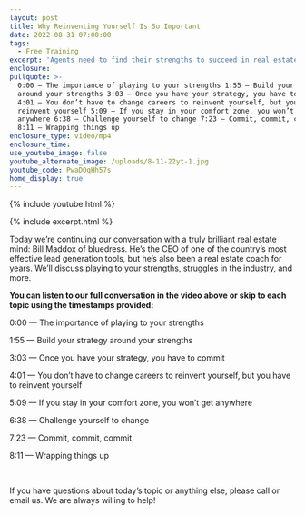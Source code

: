 ```yaml
---
layout: post
title: Why Reinventing Yourself Is So Important
date: 2022-08-31 07:00:00
tags:
  - Free Training
excerpt: 'Agents need to find their strengths to succeed in real estate. '
enclosure:
pullquote: >-
  0:00 — The importance of playing to your strengths 1:55 — Build your strategy
  around your strengths 3:03 — Once you have your strategy, you have to commit
  4:01 — You don’t have to change careers to reinvent yourself, but you have to
  reinvent yourself 5:09 — If you stay in your comfort zone, you won’t get
  anywhere 6:38 — Challenge yourself to change 7:23 — Commit, commit, commit
  8:11 — Wrapping things up
enclosure_type: video/mp4
enclosure_time:
use_youtube_image: false
youtube_alternate_image: /uploads/8-11-22yt-1.jpg
youtube_code: PwaDOqHh57s
home_display: true
---
```

{% include youtube.html %}

{% include excerpt.html %}

Today we’re continuing our conversation with a truly brilliant real estate mind: Bill Maddox of bluedress. He’s the CEO of one of the country’s most effective lead generation tools, but he’s also been a real estate coach for years. We’ll discuss playing to your strengths, struggles in the industry, and more.&nbsp;

**You can listen to our full conversation in the video above or skip to each topic using the timestamps provided:**

0:00 — The importance of playing to your strengths

1:55 — Build your strategy around your strengths

3:03 — Once you have your strategy, you have to commit

4:01 — You don’t have to change careers to reinvent yourself, but you have to reinvent yourself

5:09 — If you stay in your comfort zone, you won’t get anywhere

6:38 — Challenge yourself to change

7:23 — Commit, commit, commit

8:11 — Wrapping things up

&nbsp;

If you have questions about today’s topic or anything else, please call or email us. We are always willing to help\!